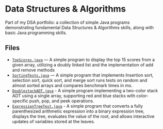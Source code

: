 # Data Structures & Algorithms
Part of my DSA portfolio: a collection of simple Java programs demonstrating fundamental Data Structures & Algorithms skills, 
along with basic Java programming skills.



## Files
- [`TopScores.java`](TopScores.java) — A simple program to display the top 15 scores from a given array, utilizing a doubly linked list and the implementation of add and remove methods
- [`SortingTests.java`](SortingTests.java) — A simple program that implements Insertion sort, selection sort, quick sort, and merge sort runs tests on random and almost sorted arrays and compares benchmark times in ms.
- [`DoublestackADT.java`](DoublestackADT.java) - A simple program implementing a two-color stack ADT using a single array, supporting red and blue stacks with color-specific push, pop, and peek operations.
- [`ExpressionTreeTest.java`](ExpressionTreeTest.java) - A simple program that converts a fully parenthesized arithmetic expression into a binary expression tree, displays the tree, evaluates the value of the root, and allows interactive updates of variables stored at the leaves.
